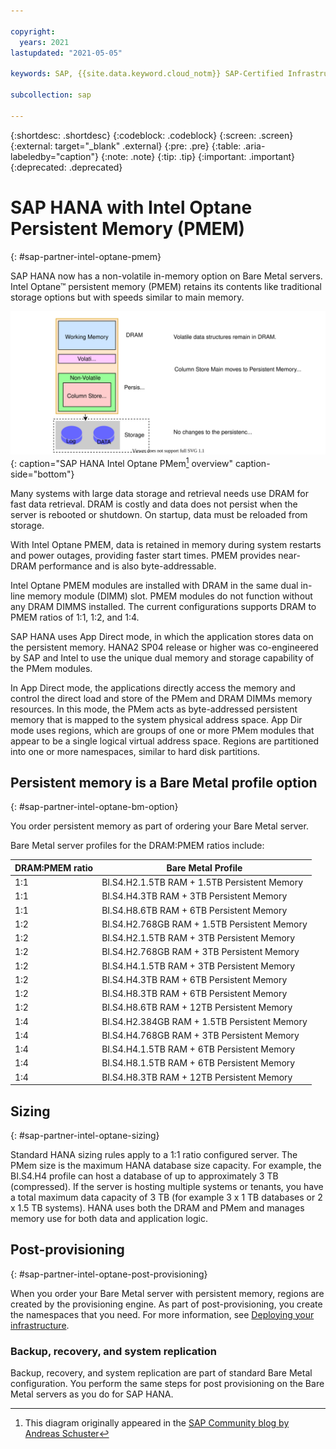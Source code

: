 ```yaml
---

copyright:
  years: 2021
lastupdated: "2021-05-05"

keywords: SAP, {{site.data.keyword.cloud_notm}} SAP-Certified Infrastructure, {{site.data.keyword.ibm_cloud_sap}}, SAP Workloads, persistent memory, PMEM

subcollection: sap

---
```


{:shortdesc: .shortdesc}
{:codeblock: .codeblock}
{:screen: .screen}
{:external: target="_blank" .external}
{:pre: .pre}
{:table: .aria-labeledby="caption"}
{:note: .note}
{:tip: .tip}
{:important: .important}
{:deprecated: .deprecated}

# SAP HANA with Intel Optane Persistent Memory (PMEM)
{: #sap-partner-intel-optane-pmem}

SAP HANA now has a non-volatile in-memory option on Bare Metal servers. Intel Optane&trade; persistent memory (PMEM) retains its contents like traditional storage options but with speeds similar to main memory. 

![Figure 1. SAP HANA Intel Optane PMem](images/sap-partners-intel-optane-pmem.svg "SAP HANA Intel Optane PMem Overview"){: caption="SAP HANA Intel Optane PMem[^Figure] overview" caption-side="bottom"}

[^Figure]: This diagram originally appeared in the [SAP Community blog by Andreas Schuster](https://blogs.sap.com/2018/11/29/sap-hana-persistent-memory-2/)

Many systems with large data storage and retrieval needs use DRAM for fast data retrieval. DRAM is costly and data does not persist when the server is rebooted or shutdown. On startup, data must be reloaded from storage.   

With Intel Optane PMEM, data is retained in memory during system restarts and power outages, providing faster start times. PMEM provides near-DRAM performance and is also byte-addressable. 

Intel Optane PMEM modules are installed with DRAM in the same dual in-line memory module (DIMM) slot. PMEM modules do not function without any DRAM DIMMS installed. The current configurations supports  DRAM to PMEM ratios of 1:1, 1:2, and 1:4. 

SAP HANA uses App Direct mode, in which the application stores data on the persistent memory. HANA2 SP04 release or higher was co-engineered by SAP and Intel to use the unique dual memory and storage capability of the PMem modules.   

In App Direct mode, the applications directly access the memory and control the direct load and store of the PMem and DRAM DIMMs memory resources. In this mode, the PMem acts as byte-addressed persistent memory that is mapped to the system physical address space. App Dir mode uses regions, which are groups of one or more PMem modules that appear to be a single logical virtual address space. Regions are partitioned into one or more namespaces, similar to hard disk partitions.  

## Persistent memory is a Bare Metal profile option
{: #sap-partner-intel-optane-bm-option}

You order persistent memory as part of ordering your Bare Metal server. 

Bare Metal server profiles for the DRAM:PMEM ratios include:

|DRAM:PMEM ratio|Bare Metal Profile|
|----|-----|
|1:1|BI.S4.H2.1.5TB RAM + 1.5TB Persistent Memory|
|1:1|BI.S4.H4.3TB RAM + 3TB Persistent Memory|
|1:1|BI.S4.H8.6TB RAM + 6TB Persistent Memory|
|1:2|BI.S4.H2.768GB RAM + 1.5TB Persistent Memory|
|1:2|BI.S4.H2.1.5TB RAM + 3TB Persistent Memory|
|1:2|BI.S4.H2.768GB RAM + 3TB Persistent Memory|
|1:2|BI.S4.H4.1.5TB RAM + 3TB Persistent Memory|
|1:2|BI.S4.H4.3TB RAM + 6TB Persistent Memory|
|1:2|BI.S4.H8.3TB RAM + 6TB Persistent Memory|
|1:2|BI.S4.H8.6TB RAM + 12TB Persistent Memory|
|1:4|BI.S4.H2.384GB RAM + 1.5TB Persistent Memory|
|1:4|BI.S4.H4.768GB RAM + 3TB Persistent Memory|
|1:4|BI.S4.H4.1.5TB RAM + 6TB Persistent Memory|
|1:4|BI.S4.H8.1.5TB RAM + 6TB Persistent Memory|
|1:4|BI.S4.H8.3TB RAM + 12TB Persistent Memory|

## Sizing 
{: #sap-partner-intel-optane-sizing}

Standard HANA sizing rules apply to a 1:1 ratio configured server. The PMem size is the maximum HANA database size capacity. For example, the BI.S4.H4 profile can host a database of up to approximately 3 TB (compressed). If the server is hosting multiple systems or tenants, you have a total maximum data capacity of 3 TB (for example 3 x 1 TB databases or 2 x 1.5 TB systems). HANA uses both the DRAM and PMem and manages memory use for both data and application logic.

## Post-provisioning
{: #sap-partner-intel-optane-post-provisioning}

When you order your Bare Metal server with persistent memory, regions are created by the provisioning engine. As part of post-provisioning, you create the namespaces that you need. For more information, see [Deploying your infrastructure](https://test.cloud.ibm.com/docs/sap?topic=sap-bm-optane-set-up-infrastructure).

### Backup, recovery, and system replication

Backup, recovery, and system replication are part of standard Bare Metal configuration. You perform the same steps for post provisioning on the Bare Metal servers as you do for SAP HANA.
